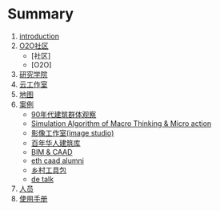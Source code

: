 # Summary

1. [introduction](README.md)  
1. [O2O社区](social_network.md)  
   * [社区]  
   * [O2O]
1. [研究学院](academy.md)
1. [云工作室](studio.md)
1. [地图](map.md)
2. [案例](cases.md)
    * [90年代建筑群体观察](cases/90s.md)
    * [Simulation Algorithm of Macro Thinking & Micro action](https://github.com/caadxyz/Macro-Thinking-Micro-action)
    * [影像工作室(image studio)](cases/imagestudio.md)
    * [百年华人建筑库](cases/100.md)
    * [BIM & CAAD](https://github.com/caadxyz/bim)
    * [eth caad alumni](cases/ethcaad.md)
    * [乡村工具包](cases/vallage.md)
    * [de talk](cases/detalk.md)
3. [人员](team.md)
1. [使用手册](guide.md)

